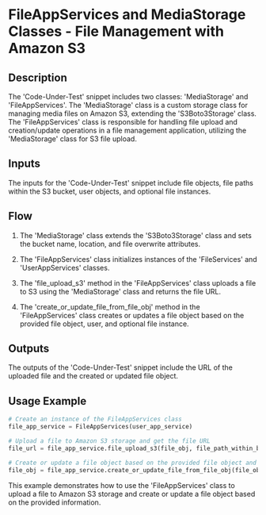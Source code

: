 # FileAppServices and MediaStorage Classes - File Management with Amazon S3

## Description

The 'Code-Under-Test' snippet includes two classes: 'MediaStorage' and 'FileAppServices'. The 'MediaStorage' class is a custom storage class for managing media files on Amazon S3, extending the 'S3Boto3Storage' class. The 'FileAppServices' class is responsible for handling file upload and creation/update operations in a file management application, utilizing the 'MediaStorage' class for S3 file upload.

## Inputs

The inputs for the 'Code-Under-Test' snippet include file objects, file paths within the S3 bucket, user objects, and optional file instances.

## Flow

1. The 'MediaStorage' class extends the 'S3Boto3Storage' class and sets the bucket name, location, and file overwrite attributes.

2. The 'FileAppServices' class initializes instances of the 'FileServices' and 'UserAppServices' classes.

3. The 'file_upload_s3' method in the 'FileAppServices' class uploads a file to S3 using the 'MediaStorage' class and returns the file URL.

4. The 'create_or_update_file_from_file_obj' method in the 'FileAppServices' class creates or updates a file object based on the provided file object, user, and optional file instance.

## Outputs

The outputs of the 'Code-Under-Test' snippet include the URL of the uploaded file and the created or updated file object.

## Usage Example

```python
# Create an instance of the FileAppServices class
file_app_service = FileAppServices(user_app_service)

# Upload a file to Amazon S3 storage and get the file URL
file_url = file_app_service.file_upload_s3(file_obj, file_path_within_bucket)

# Create or update a file object based on the provided file object and user
file_obj = file_app_service.create_or_update_file_from_file_obj(file_obj, user, file_instance)
```

This example demonstrates how to use the 'FileAppServices' class to upload a file to Amazon S3 storage and create or update a file object based on the provided information.
```
